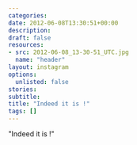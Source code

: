 ```yaml
---
categories:
date: 2012-06-08T13:30:51+00:00
description:
draft: false
resources:
- src: 2012-06-08_13-30-51_UTC.jpg
  name: "header"
layout: instagram
options:
  unlisted: false
stories:
subtitle:
title: "Indeed it is !"
tags: []
---
```


"Indeed it is !"
